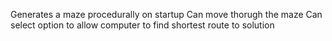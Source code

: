 Generates a maze procedurally on startup Can move thorugh the maze Can select option to allow computer to find shortest route to solution